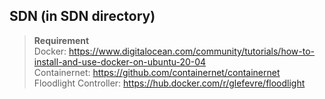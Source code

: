 ## SDN (in SDN directory)
> **Requirement** <br> 
  Docker: https://www.digitalocean.com/community/tutorials/how-to-install-and-use-docker-on-ubuntu-20-04 <br>
  Containernet: https://github.com/containernet/containernet <br>
  Floodlight Controller: https://hub.docker.com/r/glefevre/floodlight <br>
